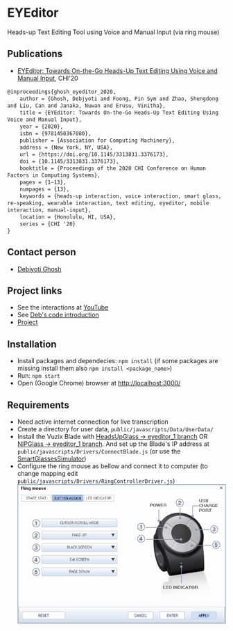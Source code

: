 # EYEditor

Heads-up Text Editing Tool using Voice and Manual Input (via ring mouse)

## Publications
- [EYEditor: Towards On-the-Go Heads-Up Text Editing Using Voice and Manual Input](https://dl.acm.org/doi/abs/10.1145/3313831.3376173), CHI'20
```
@inproceedings{ghosh_eyeditor_2020,
	author = {Ghosh, Debjyoti and Foong, Pin Sym and Zhao, Shengdong and Liu, Can and Janaka, Nuwan and Erusu, Vinitha},
	title = {EYEditor: Towards On-the-Go Heads-Up Text Editing Using Voice and Manual Input},
	year = {2020},
	isbn = {9781450367080},
	publisher = {Association for Computing Machinery},
	address = {New York, NY, USA},
	url = {https://doi.org/10.1145/3313831.3376173},
	doi = {10.1145/3313831.3376173},
	booktitle = {Proceedings of the 2020 CHI Conference on Human Factors in Computing Systems},
	pages = {1–13},
	numpages = {13},
	keywords = {heads-up interaction, voice interaction, smart glass, re-speaking, wearable interaction, text editing, eyeditor, mobile interaction, manual-input},
	location = {Honolulu, HI, USA},
	series = {CHI '20}
}
```

## Contact person
- [Debjyoti Ghosh](https://www.nus-hci.org/team/debjyoti-ghosh/)

## Project links
- See the interactions at [YouTube](https://www.youtube.com/watch?v=b0n5h_ZILhA)
- See [Deb's code introduction](https://drive.google.com/drive/folders/1gnJKweFS3Vq93m33DjbudaqmZ3gozW9z)
- [Project](https://drive.google.com/drive/folders/1ic9ttecpmipWBaCo6UaJNqp1tn2m99PT)

## Installation
- Install packages and dependecies: `npm install` (if some packages are missing install them also `npm install <package_name>`)
- Run: `npm start`
- Open (Google Chrome) browser at [http://localhost:3000/](http://localhost:3000/)

## Requirements
- Need active internet connection for live transcription
- Create a directory for user data, `public/javascripts/Data/UserData/`
- Install the Vuzix Blade with [HeadsUpGlass -> eyeditor_1 branch](https://github.com/NUS-HCILab/HeadsUpGlass/tree/feature/eyeditor_1) OR [NIPGlass -> eyeditor_1 branch](https://github.com/NUS-HCILab/NIPGlass/tree/feature/eyeditor_1). And set up the Blade's IP address at `public/javascripts/Drivers/ConnectBlade.js` (or use the [SmartGlassesSimulator](https://github.com/NUS-HCILab/SmartGlassesSimulator))
- Configure the ring mouse as bellow and connect it to computer (to change mapping edit `public/javascripts/Drivers/RingControllerDriver.js`) ![attached image](https://github.com/NUS-HCILab/eyeditor/blob/dev/ring-mouse-mapping.jpeg)


